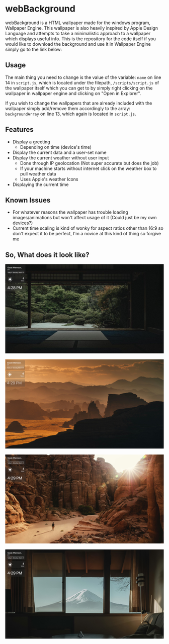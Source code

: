 # webBackground

webBackground is a HTML wallpaper made for the windows program, Wallpaper Engine. This wallpaper is also heavily inspired by Apple Design Language and attempts to take a minimalistic approach to a wallpaper which displays useful info. This is the repository for the code itself if you would like to download the background and use it in Wallpaper Engine simply go to the link below:


<placeholder>


## Usage

The main thing you need to change is the value of the variable: ```name``` on line 14 in ```script.js```, which is located under the filepath, ```/scripts/script.js``` of the wallpaper itself which you can get to by simply right clicking on the wallpaper in wallpaper engine and clicking on "Open in Explorer".

If you wish to change the wallpapers that are already included with the wallpaper simply add/remove them accordingly to the array: ```backgroundArray``` on line 13, which again is located in ```script.js```.

## Features

 - Display a greeting
    - Depending on time (device's time)
 - Display the current data and a user-set name  
 - Display the current weather without user input
    - Done through IP geolocation (Not super accurate but does the job)
    - If your machine starts without internet click on the weather box to pull weather data
    - Uses Apple's weather Icons
 - Displaying the current time


 ## Known Issues
 - For whatever reasons the wallpaper has trouble loading images/animations but won't affect usage of it (Could just be my own devices?)
 - Current time scaling is kind of wonky for aspect ratios other than 16:9 so don't expect it to be perfect, I'm a novice at this kind of thing so forgive me

## So, What does it look like?

<img src="prev1.png" alt="Preview 1" style="margin-bottom:1rem"/>
<img src="prev2.png" alt="Preview 1" style="margin-bottom:1rem"/>
<img src="prev3.png" alt="Preview 1" style="margin-bottom:1rem"/>
<img src="prev4.png" alt="Preview 1" style="margin-bottom:1rem"/>

